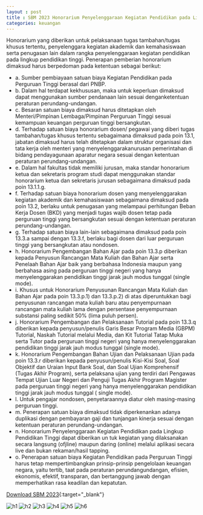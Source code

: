 ```yaml
---
layout : post
title : SBM 2023 Honorarium Penyelenggaraan Kegiatan Pendidikan pada Lingkup Pendidikan Tinggi
categories: keuangan
---
```


Honorarium yang diberikan untuk pelaksanaan tugas tambahan/tugas khusus tertentu, penyelenggara kegiatan akademik dan kemahasiswaan serta penugasan lain dalam rangka penyelenggaraan kegiatan pendidikan pada lingkup pendidikan tinggi. Penerapan pemberian honorarium dimaksud harus berpedoman pada ketentuan sebagai berikut:
- a. Sumber pembiayaan satuan biaya Kegiatan Pendidikan pada Perguruan Tinggi berasal dari PNBP.
- b. Dalam hal terdapat kekhususan, maka untuk keperluan dimaksud dapat menggunakan sumber pendanaan lain sesuai denganketentuan peraturan perundang-undangan.
- c. Besaran satuan biaya dimaksud harus ditetapkan oleh Menteri/Pimpinan Lembaga/Pimpinan Perguruan Tinggi sesuai kemampuan keuangan perguruan tinggi bersangkutan.
- d. Terhadap satuan biaya honorarium dosen/ pegawai yang diberi tugas tambahan/tugas khusus tertentu sebagaimana dimaksud pada poin 13.1, jabatan dimaksud harus telah ditetapkan dalam struktur organisasi dan tata kerja oleh menteri yang menyelenggarakanurusan pemerintahan di bidang pendayagunaan aparatur negara sesuai dengan ketentuan peraturan perundang-undangan.
- e. Dalam hal fakultas tidak memiliki jurusan, maka standar honorarium ketua dan sekretaris program studi dapat menggunakan standar honorarium ketua dan sekretaris jurusan sebagaimana dimaksud pada poin 13.1.1.g.
- f. Terhadap satuan biaya honorarium dosen yang menyelenggarakan kegiatan akademik dan kemahasiswaan sebagaimana dimaksud pada poin 13.2, berlaku untuk penugasan yang melampaui perhitungan Beban Kerja Dosen (BKD) yang menjadi tugas wajib dosen tetap pada perguruan tinggi yang bersangkutan sesuai dengan ketentuan peraturan perundang-undangan.
- g. Terhadap satuan biaya lain-lain sebagaimana dimaksud pada poin 13.3.a sampai dengan 13.3.f, berlaku bagi dosen dari luar perguruan tinggi yang bersangkutan atau nondosen.
- h. Honorarium Pengembangan Bahan Ajar pada poin 13.3.p diberikan kepada Penyusun Rancangan Mata Kuliah dan Bahan Ajar serta Penelaah Bahan Ajar baik yang berbahasa Indonesia maupun yang berbahasa asing pada perguruan tinggi negeri yang hanya menyelenggarakan pendidikan tinggi jarak jauh modus tunggal (single mode).
- i. Khusus untuk Honorarium Penyusunan Rancangan Mata Kuliah dan Bahan Ajar pada poin 13.3.p.1) dan 13.3.p.2) di atas diperuntukkan bagi penyusunan rancangan mata kuliah baru atau penyempurnaan rancangan mata kuliah lama dengan persentase penyempurnaan substansi paling sedikit 50% (lima puluh persen).
- j. Honorarium Pengembangan dan Pelaksanaan Tutorial pada poin 13.3.q diberikan kepada penyusun/penulis Garis Besar Program Media (GBPM) Tutorial, Naskah Tutorial melalui Media, dan Kit Tutorial Tatap Muka serta Tutor pada perguruan tinggi negeri yang hanya menyelenggarakan pendidikan tinggi jarak jauh modus tunggal (single mode).
- k. Honorarium Pengembangan Bahan Ujian dan Pelaksanaan Ujian pada poin 13.3.r diberikan kepada penyusun/penulis Kisi-Kisi Soal, Soal Objektif dan Uraian Input Bank Soal, dan Soal Ujian Komprehensif (Tugas Akhir Program), serta pelaksana ujian yang terdiri dari Pengawas Tempat Ujian Luar Negeri dan Penguji Tugas Akhir Program Magister pada perguruan tinggi negeri yang hanya menyelenggarakan pendidikan tinggi jarak jauh modus tunggal ( single mode).
- l. Untuk pengajar nondosen, penyetaraannya diatur oleh masing-masing perguruan tinggi.
- m. Penerapan satuan biaya dimaksud tidak diperkenankan adanya duplikasi dengan pembayaran gaji dan tunjangan kinerja sesuai dengan ketentuan peraturan perundang-undangan.
- n. Honorarium Penyelenggaraan Kegiatan Pendidikan pada Lingkup Pendidikan Tinggi dapat diberikan un tuk kegiatan yang dilaksanakan secara langsung (ofjline) maupun daring (online) melalui aplikasi secara live dan bukan rekaman/hasil tapping.
- o. Penerapan satuan biaya Kegiatan Pendidikan pada Perguruan Tinggi harus tetap mempertimbangkan prinsip-prinsip pengelolaan keuangan negara, yaitu tertib, taat pada peraturan perundangundangan, efisien, ekonomis, efektif, transparan, dan bertanggung jawab dengan memperhatikan rasa keadilan dan kepatutan.

[Download SBM 2023](https://drive.google.com/file/d/1E7dBSV1cZGMQCWfVuKfwCuzBQ-tRs2oD/view){:target="_blank"}

![h1](https://blogger.googleusercontent.com/img/b/R29vZ2xl/AVvXsEis08dg7sqsDv6QnQEvdWfEVwtqKG0H0xNHsZt8tycOJFMVOuBnAZfeXf71ox2hIrBPf-xMvyaZHv9wEnipMxp87cb7ExvuUzwJVzIDoiPiNnRaiPRv8wSjlwxd6X-7nul1mnwsrwQLFrBzUwJrE_mXgTrbUSRvf4dE5kEAOpUCCbY/s1600/SBM_2023_page-0010.jpg)
![h2](https://blogger.googleusercontent.com/img/b/R29vZ2xl/AVvXsEjH-YLFSwq83RFWBBKpBupTbua9jBL6loklCQ6CFOn5wPrvOTpM-89JBhMjv1ha1MpAjfJR8DYacYL1rQyFQ5Kw-pHBab42Y1SblD6SjmzjeMUhxvXz4F7KOzsYl0yGJXRPOx6lxcf0d7PwNlzrs6RP8TwzvoAJVuh7nJ04AGF9vPQ/s1600/SBM_2023_page-0011.jpg)
![h3](https://blogger.googleusercontent.com/img/b/R29vZ2xl/AVvXsEhdb2O3ujY8j899uk9sWWej9fm-eAJKQNhNqBp8ISJjav2__gwHUdMLVfzUUR-kvtVwRpmEXZKMHh2hT3WPwp417iux0dOY-1SPTVZbQ6YPPeBKWXtBd2Ig3D8pqUHi5nqDBUZl81mmz9SqlNfOJXWkOHDGQ9JOoGCN9GM-rgTqeI8/s1600/SBM_2023_page-0012.jpg)
![h4](https://blogger.googleusercontent.com/img/b/R29vZ2xl/AVvXsEh27Qy58yIVbk1dNOiZoCBcz1YjncXk55iMXtkd2kXqig-tiXaQ9djWVjsDa7uP8bgAdm-kt0uKBtffcy8jsNqxQfSBLnjnr6ybo54JefRjOeY4rosDyESjn8HoTvwOtzW-BNtelA0EpFK9MkJfvEKK2mgDxvI86x5x1BI_9ZLqUD4/s1600/SBM_2023_page-0013.jpg)
![h5](https://blogger.googleusercontent.com/img/b/R29vZ2xl/AVvXsEgEqlzIuqNE7ymL_0FY2--0zzIFJBxyWNTQQxauFraWUKDi3UyFeVMp68Qy8-OuNy0YbTzzMEnpMvSZ5O5Zmlq_y3y_ac76djGt05iFLcSDoavXhswfOPGGLI4xSobsCRAP7OwV1tWCtV9DUUTw4k7XMcS8h9_eFXsJwVOCIgR_Oso/s1600/SBM_2023_page-0014.jpg)
![h6](https://blogger.googleusercontent.com/img/b/R29vZ2xl/AVvXsEj2HFMSTVqFv9nUb98kn1gZZ2OAo4Rt4k_2gKxVYtC5EbDEX_n3NTHQq0IEBmzjstWfHRJfbazgLsjbk_yr68A9HQfbnx02wlJxQj7-XRTPkiiMftoyC8Ah5W74Dqb2L5wT452LkKCyt8o8m0AtmhRinLZ535TZVPbms-Vt9-2whNM/s1600/SBM_2023_page-0015.jpg)